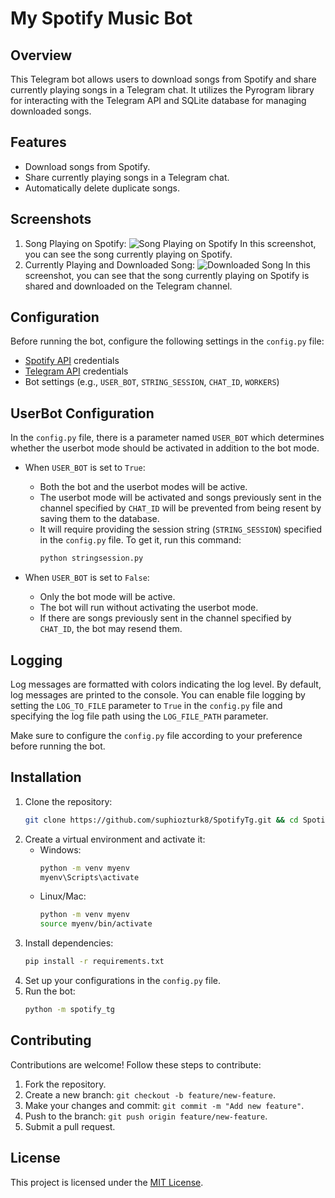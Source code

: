 
# My Spotify Music Bot

## Overview
This Telegram bot allows users to download songs from Spotify and share currently playing songs in a Telegram chat. It utilizes the Pyrogram library for interacting with the Telegram API and SQLite database for managing downloaded songs.

## Features
- Download songs from Spotify.
- Share currently playing songs in a Telegram chat.
- Automatically delete duplicate songs.

## Screenshots
1. Song Playing on Spotify:
   ![Song Playing on Spotify](https://telegra.ph/file/06296158a21302616ac81.jpg)
   In this screenshot, you can see the song currently playing on Spotify.
2. Currently Playing and Downloaded Song:
   ![Downloaded Song](https://telegra.ph/file/5150ef5183d7875716d07.jpg)
   In this screenshot, you can see that the song currently playing on Spotify is shared and downloaded on the Telegram channel.

## Configuration
Before running the bot, configure the following settings in the `config.py` file:
- [Spotify API](https://developer.spotify.com/dashboard/applications) credentials
- [Telegram API](https://my.telegram.org/) credentials
- Bot settings (e.g., `USER_BOT`, `STRING_SESSION`, `CHAT_ID`, `WORKERS`)

## UserBot Configuration
In the `config.py` file, there is a parameter named `USER_BOT` which determines whether the userbot mode should be activated in addition to the bot mode.

- When `USER_BOT` is set to `True`:
  - Both the bot and the userbot modes will be active.
  - The userbot mode will be activated and songs previously sent in the channel specified by `CHAT_ID` will be prevented from being resent by saving them to the database.
  - It will require providing the session string (`STRING_SESSION`) specified in the `config.py` file. To get it, run this command:
    ```bash
    python stringsession.py
    ```

- When `USER_BOT` is set to `False`:
  - Only the bot mode will be active.
  - The bot will run without activating the userbot mode.
  - If there are songs previously sent in the channel specified by `CHAT_ID`, the bot may resend them.

## Logging
Log messages are formatted with colors indicating the log level.
By default, log messages are printed to the console.
You can enable file logging by setting the `LOG_TO_FILE` parameter to `True` in the `config.py` file and specifying the log file path using the `LOG_FILE_PATH` parameter.

Make sure to configure the `config.py` file according to your preference before running the bot.

## Installation
1. Clone the repository:
   ```bash
   git clone https://github.com/suphiozturk8/SpotifyTg.git && cd SpotifyTg
   ```
2. Create a virtual environment and activate it:
   - Windows:
     ```bash
     python -m venv myenv
     myenv\Scripts\activate
     ```
   - Linux/Mac:
     ```bash
     python -m venv myenv
     source myenv/bin/activate
     ```
3. Install dependencies:
   ```bash
   pip install -r requirements.txt
   ```
4. Set up your configurations in the `config.py` file.
5. Run the bot:
   ```bash
   python -m spotify_tg
   ```

## Contributing
Contributions are welcome! Follow these steps to contribute:
1. Fork the repository.
2. Create a new branch: `git checkout -b feature/new-feature`.
3. Make your changes and commit: `git commit -m "Add new feature"`.
4. Push to the branch: `git push origin feature/new-feature`.
5. Submit a pull request.

## License
This project is licensed under the [MIT License](LICENSE).
